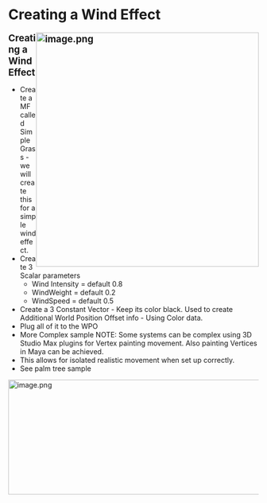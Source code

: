 # Creating a Wind Effect

<p><strong><span style="font-size: 14pt;"><img style="float: right;" src="https://vertexschool.instructure.com/courses/311/files/19666/preview?verifier=5NdsOu3FKRM2ik5CdbKIevm0HDme4Y74yjopdE3o" alt="image.png" width="448" height="471" data-api-endpoint="https://vertexschool.instructure.com/api/v1/courses/311/files/19666" data-api-returntype="File">Creating a Wind Effect</span></strong></p>
<ul>
<li>Create a MF called Simple Grass - we will create this for a simple wind effect.</li>
<li>Create 3 Scalar parameters<br>
<ul>
<li>Wind Intensity = default 0.8</li>
<li>WindWeight = default 0.2</li>
<li>WindSpeed = default 0.5</li>
</ul>
</li>
<li>Create a 3 Constant Vector - Keep its color black. Used to create Additional World Position Offset info - Using Color data.</li>
<li>Plug all of it to the WPO</li>
<li>More Complex sample NOTE: Some systems can be complex using 3D Studio Max plugins for Vertex painting movement. Also painting Vertices in Maya can be achieved.</li>
<li>This allows for isolated realistic movement when set up correctly.</li>
<li>See palm tree sample</li>
</ul>
<p><img src="https://vertexschool.instructure.com/courses/311/files/19667/preview?verifier=ZTMsmjiJq917N3vY3TWbXWqJn1sIwL8kdOyZeT7e" alt="image.png" width="583" height="231" data-api-endpoint="https://vertexschool.instructure.com/api/v1/courses/311/files/19667" data-api-returntype="File"></p>